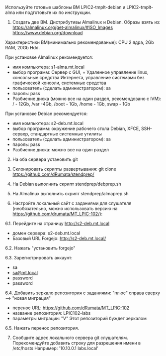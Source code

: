 Используйте готовые шаблоны ВМ LPIC2-tmplt-debian и LPIC2-tmplt-alma или подготовьте их по инструкции.

1. Создать две ВМ. Дистрибутивы Almalinux и Debian. Образы взять из:
https://almalinux.org/get-almalinux/#ISO_Images
https://www.debian.org/download

Характеристики ВМ(минимально рекомендованые): CPU 2 ядра, 2Gb RAM, 20Gb Hdd.

При установке Almalinux рекомендуется:
- имя компьютера: s1-alma.mt.local
- выбор программ: Сервер с GUI, + Удаленное управление linux, консольные средства Интернета, управление системами без графической консоли, системные средства
- пользователь (сделать администратором): sa
- пароль: pass
- Разбиение диска (можно все на один раздел, рекомендовано с lVM): / - 12Gb, /var -4Gb, /boot - 1Gb, /home - 1Gb, swap - 1Gb

При установке Debian рекомендуется:
- имя компьютера: s2-deb.mt.local
- выбор программ: окружение рабочего стола Debian, XFCE, SSH-сервер, стандартные системные утилиты
- пользователь (сделать администратором): sa
- пароль: pass
- Разбиение диска: можно все на один раздел

2. На оба сервера установить git
3. Склонировать скрипты развертывания: git clone https://github.com/dRumata/stendprep/

4. На Debian выполнить скрипт stendprep/debprep.sh

5. На Almalinux выполнить скрипт stendprep/almaprep.sh

6. Настройте локальный сайт с заданиями для слушателя (необязательно, можно использовать версию на https://github.com/drumata/MT_LPIC-102/):

6.1. Перейдите на страницу http://s2-deb.mt.local

  - домен сервера: s2-deb.mt.local
  - Базовый URL Forgejo: http://s2-deb.mt.local/
  
6.2. Нажать "установить forgejo"

6.3. Зарегистрировать аккаунт:

  - sa
  - sa@mt.local
  - password
  - password
  
6.4. Добавить зеркало репозитория с заданиями: "плюс" справа сверху --> "новая миграция"
  
  - перенос URL: https://github.com/dRumata/MT_LPIC-102
  - название репозитория: LPIC102-labs
  - параметры миграции: "V"  Этот репозиторий буждет зеркалом
  
6.5. Нажать перенос репозитория.

7. Сообщите адрес локального сервера git слушателям. Порекомендуйте добавить строку для разрешения имени в /etc/hosts Например: '10.10.0.1 labs.local'
   